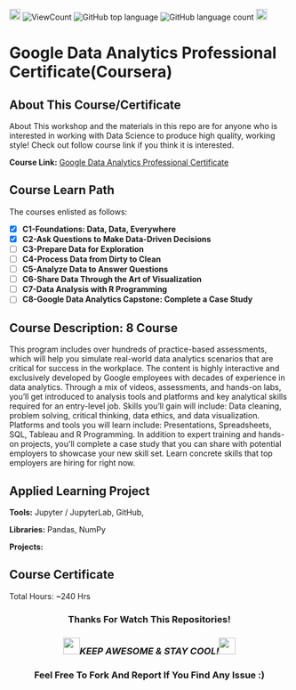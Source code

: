 <a href="https://github.com/bdfd"><img height=20 src="https://cdn.jsdelivr.net/gh/bdfd/Personal_Image_Repo/7.Color-Icon/Status/github.svg" alt="bdfd" /></a>
![ViewCount](<https://views.whatilearened.today/views/github/BDFD-LearningGround/Google-Data-Analytics-Professional-Certificate_Coursera_.svg?cache=remove>)
![GitHub top language](<https://img.shields.io/github/languages/top/BDFD-LearningGround/Google-Data-Analytics-Professional-Certificate_Coursera_?style=flat>)
![GitHub language count](https://img.shields.io/github/languages/count/BDFD-LearningGround/Google-Data-Analytics-Professional-Certificate_Coursera_?style=flat)
<img height=20 src="https://cdn.jsdelivr.net/gh/bdfd/Personal_Image_Repo/7.Color-Icon/Status/On_Progress.svg" alt="bdfd" />

# Google Data Analytics Professional Certificate(Coursera)

## About This Course/Certificate

About This workshop and the materials in this repo are for anyone who is interested in working with Data Science to produce high quality, working style! Check out follow course link if you think it is interested.

**Course Link:** [Google Data Analytics Professional Certificate](https://www.coursera.org/professional-certificates/google-data-analytics)

## Course Learn Path

The courses enlisted as follows:

- [x] **C1-Foundations: Data, Data, Everywhere**
- [x] **C2-Ask Questions to Make Data-Driven Decisions**
- [ ] **C3-Prepare Data for Exploration**
- [ ] **C4-Process Data from Dirty to Clean**
- [ ] **C5-Analyze Data to Answer Questions**
- [ ] **C6-Share Data Through the Art of Visualization**
- [ ] **C7-Data Analysis with R Programming**
- [ ] **C8-Google Data Analytics Capstone: Complete a Case Study**

## Course Description: 8 Course

This program includes over hundreds of practice-based assessments, which will help you simulate real-world data analytics scenarios that are critical for success in the workplace. The content is highly interactive and exclusively developed by Google employees with decades of experience in data analytics. Through a mix of videos, assessments, and hands-on labs, you’ll get introduced to analysis tools and platforms and key analytical skills required for an entry-level job.
Skills you’ll gain will include: Data cleaning, problem solving, critical thinking, data ethics, and data visualization.
Platforms and tools you will learn include: Presentations, Spreadsheets, SQL, Tableau and R Programming.
In addition to expert training and hands-on projects, you'll complete a case study that you can share with potential employers to showcase your new skill set. Learn concrete skills that top employers are hiring for right now.

## Applied Learning Project

**Tools:** Jupyter / JupyterLab, GitHub,

**Libraries:** Pandas, NumPy

**Projects:** 

## Course Certificate

Total Hours: ~240 Hrs

<div align="center">

### Thanks For Watch This Repositories!

### <img src="https://media.giphy.com/media/WUlplcMpOCEmTGBtBW/giphy.gif" width="30"><i>KEEP AWESOME & STAY COOL!</i><img src="https://media.giphy.com/media/WUlplcMpOCEmTGBtBW/giphy.gif" width="30">

### Feel Free To Fork And Report If You Find Any Issue :)

</div>

